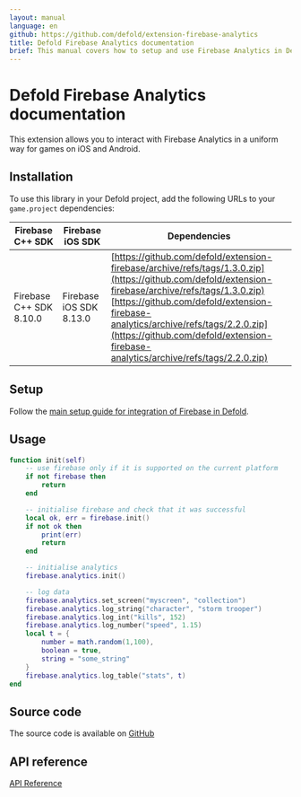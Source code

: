 ```yaml
---
layout: manual
language: en
github: https://github.com/defold/extension-firebase-analytics
title: Defold Firebase Analytics documentation
brief: This manual covers how to setup and use Firebase Analytics in Defold.
---
```


# Defold Firebase Analytics documentation

This extension allows you to interact with Firebase Analytics in a uniform way for games on iOS and Android.


## Installation
To use this library in your Defold project, add the following URLs to your `game.project` dependencies:


| Firebase C++ SDK        | Firebase iOS SDK        | Dependencies |
|-------------------------|-------------------------|--------------|
| Firebase C++ SDK 8.10.0 | Firebase iOS SDK 8.13.0 |[https://github.com/defold/extension-firebase/archive/refs/tags/1.3.0.zip](https://github.com/defold/extension-firebase/archive/refs/tags/1.3.0.zip)<br>[https://github.com/defold/extension-firebase-analytics/archive/refs/tags/2.2.0.zip](https://github.com/defold/extension-firebase-analytics/archive/refs/tags/2.2.0.zip) |


## Setup
Follow the [main setup guide for integration of Firebase in Defold](https://www.defold.com/extension-firebase).



## Usage

```lua
function init(self)
	-- use firebase only if it is supported on the current platform
    if not firebase then
        return
    end

	-- initialise firebase and check that it was successful
    local ok, err = firebase.init()
    if not ok then
        print(err)
        return
    end

	-- initialise analytics
	firebase.analytics.init()

	-- log data
	firebase.analytics.set_screen("myscreen", "collection")
	firebase.analytics.log_string("character", "storm trooper")
	firebase.analytics.log_int("kills", 152)
	firebase.analytics.log_number("speed", 1.15)
	local t = {
		number = math.random(1,100),
		boolean = true,
		string = "some_string"
	}
	firebase.analytics.log_table("stats", t)
end
```

## Source code

The source code is available on [GitHub](https://github.com/defold/extension-firebase-analytics)


## API reference
[API Reference](/extension-firebase-analytics/api)